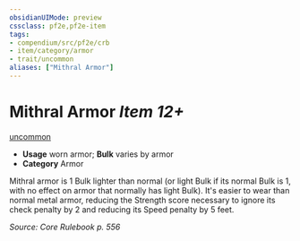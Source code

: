 ```yaml
---
obsidianUIMode: preview
cssclass: pf2e,pf2e-item
tags:
- compendium/src/pf2e/crb
- item/category/armor
- trait/uncommon
aliases: ["Mithral Armor"]
---
```

# Mithral Armor *Item 12+*  
[uncommon](../../../Rules/traits/uncommon.md)  

- **Usage** worn armor; **Bulk** varies by armor
- **Category** Armor

Mithral armor is 1 Bulk lighter than normal (or light Bulk if its normal Bulk is 1, with no effect on armor that normally has light Bulk). It's easier to wear than normal metal armor, reducing the Strength score necessary to ignore its check penalty by 2 and reducing its Speed penalty by 5 feet.

*Source: Core Rulebook p. 556*